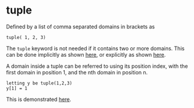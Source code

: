 # tuple

Defined by a list of comma separated domains in brackets as 
```
tuple( 1, 2, 3)
```

The ```tuple``` keyword is not needed if it contains two or more domains.
This can be done implicitly as shown [here](https://github.com/conjure-cp/conjure/blob/main/docs/notebooks/letting_domain.ipynb), or explicitly as shown [here](https://github.com/conjure-cp/conjure/blob/main/docs/notebooks/TupleDomains.ipynb).

A domain inside a tuple can be referred to using its position index, with the first domain in position 1, and the nth domain in position n.
```
letting y be tuple(1,2,3)
y[1] = 1
```
This is demonstrated [here](https://github.com/conjure-cp/conjure/blob/main/docs/notebooks/TupleDomains.ipynb).